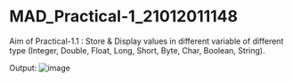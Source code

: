 # MAD_Practical-1_21012011148
Aim of Practical-1.1 : Store & Display values in different variable of different type (Integer, Double, Float, Long, Short, Byte, Char, Boolean, String).


Output:
![image](https://github.com/Rutul5440/MAD_Practical-1_21012011148/assets/121927117/e9918030-b768-4cdb-9e25-58b2762fa0ca)
